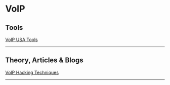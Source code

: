 # VoIP

## Tools

[VoIP USA Tools](http://www.voipsa.org/Resources/tools.php)

---

## Theory, Articles & Blogs

[VoIP Hacking Techniques](https://hakin9.org/voip-hacking-techniques/)

---

